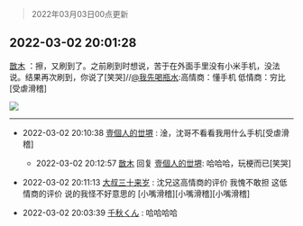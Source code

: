 > 2022年03月03日00点更新
<link rel="stylesheet" href="https://cdn.jsdelivr.net/gh/taotie6/sampleJSON@main/css/photo_show.css">
<meta name="referrer" content="no-referrer" />


 ## 2022-03-02 20:01:28 

 [㪚木](https://www.coolapk.com/feed/33945011?shareKey=MTNkMWNkMjc4ODQzNjIxZjVkMWQ~) ：擦，又刷到了。之前刷到时想说，苦于在外面手里没有小米手机，没法说。结果再次刷到，你说了[笑哭]//<a class="feed-link-uname" href="/u/我先喝瓶水">@我先喝瓶水</a>:高情商：懂手机
低情商：穷比[受虐滑稽] 

<div class="album">
<img class="img-item" src="https://image.coolapk.com/feed/2021/0719/22/1081091_af8aad1f_6549_5893@218x218.gif" />
</div>

 ------- 

- 2022-03-02 20:10:38 [壹個人的丗堺](uid=1461483) : 淦，沈哥不看看我用什么手机[受虐滑稽] 

    - 2022-03-02 20:12:57 [㪚木](uid=1081091) 回复 [壹個人的丗堺](uid=1461483): 哈哈哈，玩梗而已[笑哭] 

- 2022-03-02 20:11:13 [大叔三十来岁](uid=5360167) : 沈兄这高情商的评价  我愧不敢担
这低情商的评价  说的我怪不好意思的
[小嘴滑稽][小嘴滑稽][小嘴滑稽] 

- 2022-03-02 20:03:39 [千秋くん](uid=1534034) : 哈哈哈哈 

